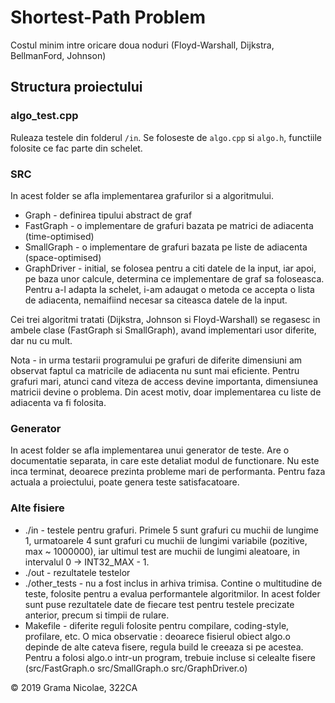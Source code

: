 # Shortest-Path Problem

Costul minim intre oricare doua noduri (Floyd-Warshall, Dijkstra, BellmanFord, Johnson)

## Structura proiectului

### algo_test.cpp

Ruleaza testele din folderul `/in`. Se foloseste de `algo.cpp` si `algo.h`, functiile folosite ce fac parte din schelet.

### SRC

In acest folder se afla implementarea grafurilor si a algoritmului.

- Graph - definirea tipului abstract de graf
- FastGraph - o implementare de grafuri bazata pe matrici de adiacenta (time-optimised)
- SmallGraph - o implementare de grafuri bazata pe liste de adiacenta (space-optimised)
- GraphDriver - initial, se folosea pentru a citi datele de la input, iar apoi, pe baza unor calcule, determina ce implementare de graf sa foloseasca. Pentru a-l adapta la schelet, i-am adaugat o metoda ce accepta o lista de adiacenta, nemaifiind necesar sa citeasca datele de la input.

Cei trei algoritmi tratati (Dijkstra, Johnson si Floyd-Warshall) se regasesc in ambele clase (FastGraph si SmallGraph), avand implementari usor diferite, dar nu cu mult.

Nota - in urma testarii programului pe grafuri de diferite dimensiuni am observat faptul ca matricile de adiacenta nu sunt mai eficiente. Pentru grafuri mari, atunci cand viteza de access devine importanta, dimensiunea matricii devine o problema. Din acest motiv, doar implementarea cu liste de adiacenta va fi folosita.

### Generator

In acest folder se afla implementarea unui generator de teste. Are o documentatie separata, in care este detaliat modul de functionare. Nu este inca terminat, deoarece prezinta probleme mari de performanta. Pentru faza actuala a proiectului, poate genera teste satisfacatoare.

### Alte fisiere

- ./in - testele pentru grafuri. Primele 5 sunt grafuri cu muchii de lungime 1, urmatoarele 4 sunt grafuri cu muchii de lungimi variabile (pozitive, max ~ 1000000), iar ultimul test are muchii de lungimi aleatoare, in intervalul 0 -> INT32_MAX - 1.
- ./out - rezultatele testelor
- ./other_tests - nu a fost inclus in arhiva trimisa. Contine o multitudine de teste, folosite pentru a evalua performantele algoritmilor. In acest folder sunt puse rezultatele date de fiecare test pentru testele precizate anterior, precum si timpii de rulare.
- Makefile - diferite reguli folosite pentru compilare, coding-style, profilare, etc. O mica observatie : deoarece fisierul obiect algo.o depinde de alte cateva fisere, regula build le creeaza si pe acestea. Pentru a folosi algo.o intr-un program, trebuie incluse si celealte fisere (src/FastGraph.o src/SmallGraph.o src/GraphDriver.o)
  
© 2019 Grama Nicolae, 322CA
